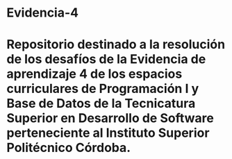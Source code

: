 # Evidencia-4
# Repositorio destinado a la resolución de los desafíos de la Evidencia de  aprendizaje 4 de los espacios curriculares de Programación I y Base de Datos de la Tecnicatura Superior en Desarrollo de Software perteneciente al Instituto Superior Politécnico Córdoba.